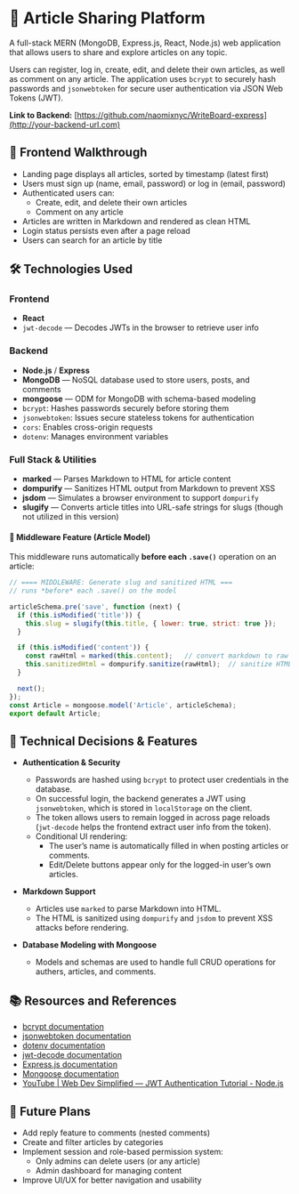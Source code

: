 # 📰 Article Sharing Platform

A full-stack MERN (MongoDB, Express.js, React, Node.js) web application that allows users to share and explore articles on any topic.

Users can register, log in, create, edit, and delete their own articles, as well as comment on any article. The application uses `bcrypt` to securely hash passwords and `jsonwebtoken` for secure user authentication via JSON Web Tokens (JWT).


**Link to Backend:** [https://github.com/naomixnyc/WriteBoard-express](http://your-backend-url.com)



## 👤 Frontend Walkthrough

- Landing page displays all articles, sorted by timestamp (latest first)
- Users must sign up (name, email, password) or log in (email, password)
- Authenticated users can:
  - Create, edit, and delete their own articles
  - Comment on any article
- Articles are written in Markdown and rendered as clean HTML
- Login status persists even after a page reload
- Users can search for an article by title



## 🛠 Technologies Used

### **Frontend**
- **React**
- `jwt-decode` — Decodes JWTs in the browser to retrieve user info

### **Backend**
- **Node.js** / **Express**
- **MongoDB** — NoSQL database used to store users, posts, and comments
- **mongoose** — ODM for MongoDB with schema-based modeling
- `bcrypt`: Hashes passwords securely before storing them
- `jsonwebtoken`: Issues secure stateless tokens for authentication
- `cors`: Enables cross-origin requests
- `dotenv`: Manages environment variables

### Full Stack & Utilities
- **marked** — Parses Markdown to HTML for article content
- **dompurify** — Sanitizes HTML output from Markdown to prevent XSS
- **jsdom** — Simulates a browser environment to support `dompurify`
- **slugify** — Converts article titles into URL-safe strings for slugs (though not utilized in this version)


#### 🧩 Middleware Feature (Article Model)
This middleware runs automatically **before each `.save()`** operation on an article:


```js
// ==== MIDDLEWARE: Generate slug and sanitized HTML ===
// runs *before* each .save() on the model

articleSchema.pre('save', function (next) { 
  if (this.isModified('title')) {
    this.slug = slugify(this.title, { lower: true, strict: true });  
  }

  if (this.isModified('content')) {
    const rawHtml = marked(this.content);   // convert markdown to raw HTML
    this.sanitizedHtml = dompurify.sanitize(rawHtml);  // sanitize HTML output
  }

  next();
});
const Article = mongoose.model('Article', articleSchema);
export default Article;
```

## 🧠 Technical Decisions & Features

- **Authentication & Security**
  - Passwords are hashed using `bcrypt` to protect user credentials in the database.
  - On successful login, the backend generates a JWT using `jsonwebtoken`, which is stored in `localStorage` on the client.
  - The token allows users to remain logged in across page reloads (`jwt-decode` helps the frontend extract user info from the token).
  - Conditional UI rendering:
    - The user’s name is automatically filled in when posting articles or comments.
    - Edit/Delete buttons appear only for the logged-in user’s own articles.

- **Markdown Support**
  - Articles use `marked` to parse Markdown into HTML.
  - The HTML is sanitized using `dompurify` and `jsdom` to prevent XSS attacks before rendering.

- **Database Modeling with Mongoose**
  - Models and schemas are used to handle full CRUD operations for authers, articles, and comments.



## 📚 Resources and References

- [bcrypt documentation](https://www.npmjs.com/package/bcrypt)
- [jsonwebtoken documentation](https://www.npmjs.com/package/jsonwebtoken)
- [dotenv documentation](https://www.npmjs.com/package/dotenv)
- [jwt-decode documentation](https://www.npmjs.com/package/jwt-decode)
- [Express.js documentation](https://expressjs.com/)
- [Mongoose documentation](https://mongoosejs.com/)
- [YouTube | Web Dev Simplified — JWT Authentication Tutorial - Node.js](https://www.youtube.com/watch?v=mbsmsi7l3r4)



## 🔮 Future Plans

- Add reply feature to comments (nested comments)
- Create and filter articles by categories
- Implement session and role-based permission system:
  - Only admins can delete users (or any article)
  - Admin dashboard for managing content
- Improve UI/UX for better navigation and usability